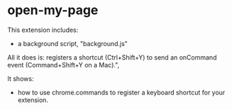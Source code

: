 # open-my-page

This extension includes:

* a background script, "background.js"

All it does is: registers a shortcut (Ctrl+Shift+Y) to send an onCommand event (Command+Shift+Y on a Mac).",

It shows:

* how to use chrome.commands to register a keyboard shortcut for your extension.
